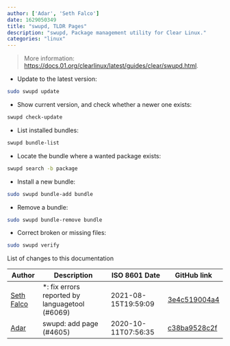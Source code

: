 ```yaml
---
author: ['Adar', 'Seth Falco']
date: 1629050349
title: "swupd, TLDR Pages"
description: "swupd, Package management utility for Clear Linux."
categories: "linux"
---
```

> More information: <https://docs.01.org/clearlinux/latest/guides/clear/swupd.html>.

- Update to the latest version:

```bash
sudo swupd update
```

- Show current version, and check whether a newer one exists:

```bash
swupd check-update
```

- List installed bundles:

```bash
swupd bundle-list
```

- Locate the bundle where a wanted package exists:

```bash
swupd search -b package
```

- Install a new bundle:

```bash
sudo swupd bundle-add bundle
```

- Remove a bundle:

```bash
sudo swupd bundle-remove bundle
```

- Correct broken or missing files:

```bash
sudo swupd verify
```
List of changes to this documentation


Author | Description | ISO 8601 Date | GitHub link
------|-----|-----|-----
[Seth Falco](mailto:seth@falco.fun) | *: fix errors reported by languagetool (#6069) | 2021-08-15T19:59:09 | [3e4c519004a4](https://github.com/tldr-pages/tldr/commit/3e4c519004a471c861cdc609fd7239ee3355671c)
[Adar](mailto:9392566+rqj@users.noreply.github.com) | swupd: add page (#4605) | 2020-10-11T07:56:35 | [c38ba9528c2f](https://github.com/tldr-pages/tldr/commit/c38ba9528c2f5ad5e359234a3271d19ded762716)

